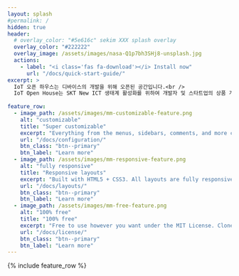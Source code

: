 ```yaml
---
layout: splash
#permalink: /
hidden: true
header:
  # overlay_color: "#5e616c" sekim XXX splash overlay
  overlay_color: "#222222"
  overlay_image: /assets/images/nasa-Q1p7bh3SHj8-unsplash.jpg
  actions:
    - label: "<i class='fas fa-download'></i> Install now"
      url: "/docs/quick-start-guide/"
excerpt: >
  IoT 오픈 하우스는 디바이스의 개발을 위해 오픈된 공간입니다.<br />
  IoT Open House는 SKT New ICT 생태계 활성화를 위하여 개발자 및 스타트업의 상품 개발부터 서비스 사용화까지 종합적으로 지원하고 개발자를 육성하는 Eco-Player 역할을 수행합니다.<br /> 
  
feature_row:
  - image_path: /assets/images/mm-customizable-feature.png
    alt: "customizable"
    title: "Super customizable"
    excerpt: "Everything from the menus, sidebars, comments, and more can be configured or set with YAML Front Matter."
    url: "/docs/configuration/"
    btn_class: "btn--primary"
    btn_label: "Learn more"
  - image_path: /assets/images/mm-responsive-feature.png
    alt: "fully responsive"
    title: "Responsive layouts"
    excerpt: "Built with HTML5 + CSS3. All layouts are fully responsive with helpers to augment your content."
    url: "/docs/layouts/"
    btn_class: "btn--primary"
    btn_label: "Learn more"
  - image_path: /assets/images/mm-free-feature.png
    alt: "100% free"
    title: "100% free"
    excerpt: "Free to use however you want under the MIT License. Clone it, fork it, customize it... whatever!"
    url: "/docs/license/"
    btn_class: "btn--primary"
    btn_label: "Learn more"      
---
```


{% include feature_row %}
